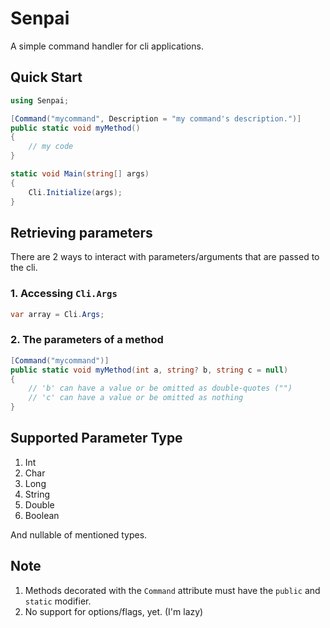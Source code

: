 # Senpai
A simple command handler for cli applications.

## Quick Start
```C#
using Senpai;

[Command("mycommand", Description = "my command's description.")]
public static void myMethod() 
{
    // my code
}

static void Main(string[] args) 
{
    Cli.Initialize(args);
}
```

## Retrieving parameters
There are 2 ways to interact with parameters/arguments that are passed to the cli.

### 1. Accessing `Cli.Args`
```C#
var array = Cli.Args;
```

### 2. The parameters of a method
```C#
[Command("mycommand")]
public static void myMethod(int a, string? b, string c = null)
{
    // 'b' can have a value or be omitted as double-quotes ("")
    // 'c' can have a value or be omitted as nothing
}
```

## Supported Parameter Type
1. Int
2. Char
3. Long
4. String
5. Double
6. Boolean

And nullable of mentioned types.

## Note
1. Methods decorated with the `Command` attribute must have the `public` and `static` modifier.
2. No support for options/flags, yet. (I'm lazy)